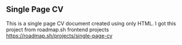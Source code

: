 ## Single Page CV
This is a single page CV document created using only HTML. 
I got this project from roadmap.sh frontend projects https://roadmap.sh/projects/single-page-cv
